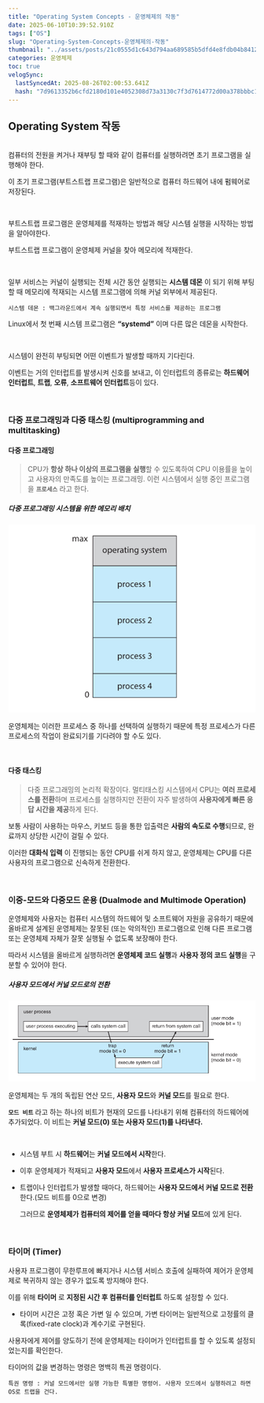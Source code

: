 ```yaml
---
title: "Operating System Concepts - 운영체제의 작동"
date: 2025-06-10T10:39:52.910Z
tags: ["OS"]
slug: "Operating-System-Concepts-운영체제의-작동"
thumbnail: "../assets/posts/21c0555d1c643d794aa689585b5dfd4e8fdb04b8412c54573cd334ab9ae50e24.png"
categories: 운영체제
toc: true
velogSync:
  lastSyncedAt: 2025-08-26T02:00:53.641Z
  hash: "7d9613352b6cfd2180d101e4052308d73a3130c7f3d7614772d00a378bbbc1e5"
---
```


## Operating System 작동
<br/>
컴퓨터의 전원을 켜거나 재부팅 할 때와 같이 컴퓨터를 실행하려면 초기 프로그램을 실행해야 한다. 

이 초기 프로그램(부트스트랩 프로그램)은 일반적으로 컴퓨터 하드웨어 내에 펌웨어로 저장된다.

<br/>

부트스트랩 프로그램은 운영체제를 적재하는 방법과 해당 시스템 실행을 시작하는 방법을 알아야한다.

부트스트랩 프로그램이 운영체제 커널을 찾아 메모리에 적재한다.

<br/>

일부 서비스는 커널이 실행되는 전체 시간 동안 실행되는 **시스템 데몬** 이 되기 위해 부팅할 때 메모리에 적재되는 시스템 프로그램에 의해 커널 외부에서 제공된다.

```
시스템 데몬 : 백그라운드에서 계속 실행되면서 특정 서비스를 제공하는 프로그램
```

Linux에서 첫 번째 시스템 프로그램은 **“systemd”** 이며 다른 많은 데몬을 시작한다.

<br/>

시스템이 완전히 부팅되면 어떤 이벤트가 발생할 때까지 기다린다.

이벤트는 거의 인터럽트를 발생시켜 신호를 보내고, 이 인터럽트의 종류로는 **하드웨어 인터럽트**, **트랩**, **오류**, **소프트웨어 인터럽트**등이 있다.

<br/>

### 다중 프로그래밍과 다중 태스킹 (multiprogramming and multitasking)

#### 다중 프로그래밍
> CPU가 **항상 하나 이상의 프로그램을 실행**할 수 있도록하여 CPU 이용률을 높이고 사용자의 만족도를 높이는 프로그래밍.
> 이런 시스템에서 실행 중인 프로그램을 **`프로세스`** 라고 한다.

##### 다중 프로그래밍 시스템을 위한 메모리 배치
![](/assets/posts/b495f785e96a318bc6226644ec0bea867a1302893ac5e5e550bd3b84113d0797.png)


운영체제는 이러한 프로세스 중 하나를 선택하여 실행하기 때문에 특정 프로세스가 다른 프로세스의 작업이 완료되기를 기다려야 할 수도 있다.
 
<br/>

#### 다중 태스킹

> 다중 프로그래밍의 논리적 확장이다. 멀티태스킹 시스템에서 CPU는 **여러 프로세스를 전환**하며 프로세스를 실행하지만 전환이 자주 발생하여 **사용자에게 빠른 응답 시간을 제공**하게 된다.

보통 사람이 사용하는 마우스, 키보드 등을 통한 입출력은 **사람의 속도로 수행**되므로, 완료까지 상당한 시간이 걸릴 수 있다.

이러한 **대화식 입력** 이 진행되는 동안 CPU를 쉬게 하지 않고, 운영체제는 CPU를 다른 사용자의 프로그램으로 신속하게 전환한다.

<br/>

### 이중-모드와 다중모드 운용 (Dualmode and Multimode Operation)

운영체제와 사용자는 컴퓨터 시스템의 하드웨어 및 소프트웨어 자원을 공유하기 때문에 올바르게 설계된 운영체제는 잘못된 (또는 악의적인) 프로그램으로 인해 다른 프로그램 또는 운영체제 자체가 잘못 실행될 수 없도록 보장해야 한다.

따라서 시스템을 올바르게 실행하려면 **운영체제 코드 실행**과 **사용자 정의 코드 실행**을 구분할 수 있어야 한다.

##### 사용자 모드에서 커널 모드로의 전환
![](/assets/posts/d71b30231b28d7ebf3561553cd7c7c3e8016d5df42096ffe68d5d872d1e190ae.png)

운영체제는 두 개의 독립된 연산 모드, **사용자 모드**와 **커널 모드**를 필요로 한다.

**`모드 비트`** 라고 하는 하나의 비트가 현재의 모드를 나타내기 위해 컴퓨터의 하드웨어에 추가되었다. 이 비트는 **커널 모드(0) 또는 사용자 모드(1)를 나타낸다.**

<br/>

- 시스템 부트 시 **하드웨어**는 **커널 모드에서 시작**한다.

- 이후 운영체제가 적재되고 **사용자 모드**에서 **사용자 프로세스가 시작**된다.

- 트랩이나 인터럽트가 발생할 때마다, 하드웨어는 **사용자 모드에서 커널 모드로 전환**한다.(모드 비트를 0으로 변경)

  그러므로 **운영체제가 컴퓨터의 제어를 얻을 때마다 항상 커널 모드**에 있게 된다.

<br/>

### 타이머 (Timer)

사용자 프로그램이 무한루프에 빠지거나 시스템 서비스 호출에 실패하여 제어가 운영체제로 복귀하지 않는 경우가 없도록 방지해야 한다. 

이를 위해 **타이머** 로 **지정된 시간 후 컴퓨터를 인터럽트** 하도록 설정할 수 있다.

- 타이머 시간은 고정 혹은 가변 일 수 있으며, 가변 타이머는 일반적으로 고정률의 클록(fixed-rate clock)과 계수기로 구현된다.

사용자에게 제어를 양도하기 전에 운영체제는 타이머가 인터럽트를 할 수 있도록 설정되었는지를 확인한다.

타이머의 값을 변경하는 명령은 명백히 특권 명령이다.

```
특권 명령 : 커널 모드에서만 실행 가능한 특별한 명령어. 사용자 모드에서 실행하려고 하면 OS로 트랩을 건다.
```
